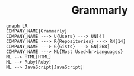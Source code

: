 <h1 align="center">Grammarly</h1>

```mermaid
graph LR
COMPANY_NAME{Grammarly}
COMPANY_NAME ---> U{Users} ---> UN[4]
COMPANY_NAME ---> R{Repositories} ---> RN[14]
COMPANY_NAME ---> G{Gists} ---> GN[268]
COMPANY_NAME ---> ML{Most Used<br>Languages}
ML --> HTML[HTML]
ML --> Ruby[Ruby]
ML --> JavaScript[JavaScript]
```
